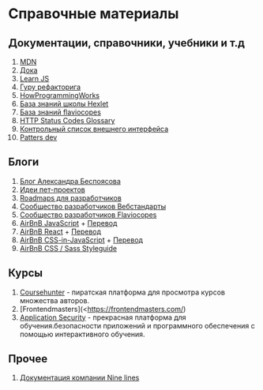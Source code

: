 # Cправочные материалы

## Документации, справочники, учебники и т.д

1. [MDN](https://developer.mozilla.org/)
2. [Дока](https://doka.guide/)
3. [Learn JS](https://learn.javascript.ru/)
4. [Гуру рефакторига](https://refactoring.guru/)
5. [HowProgrammingWorks](https://github.com/HowProgrammingWorks)
6. [База знаний школы Hexlet](https://github.com/Hexlet)
7. [База знаний flaviocopes](https://flaviocopes.com/)
8. [HTTP Status Codes Glossary](https://www.webfx.com/web-development/glossary/http-status-codes/)
9. [Контрольный список внешнего интерфейса](https://frontendchecklist.io/)
10. [Patters dev](https://www.patterns.dev/)

## Блоги

1. [Блог Александра Беспоясова](https://bespoyasov.me/>)
2. [Идеи пет-проектов](https://github.com/florinpop17/app-ideas>)
3. [Roadmaps для разработчиков](https://roadmap.sh)
4. [Сообщество разработчиков Вебстандарты](https://web-standards.ru/>)
5. [Сообщество разработчиков Flaviocopes](https://flaviocopes.com/>)
6. [AirBnB JavaScript](https://github.com/airbnb/javascript) + [Перевод](https://leonidlebedev.github.io/javascript-airbnb/)
7. [AirBnB React](https://github.com/airbnb/javascript/tree/master/react) + [Перевод](https://leonidlebedev.github.io/javascript-airbnb/react/)
8. [AirBnB CSS-in-JavaScript](https://github.com/airbnb/javascript/tree/master/css-in-javascript) + [Перевод](https://leonidlebedev.github.io/javascript-airbnb/css-in-javascript/)
9. [AirBnB CSS / Sass Styleguide](https://github.com/airbnb/css)

## Курсы

1. [Coursehunter](https://coursehunter.net/) - пиратская платформа для просмотра курсов множества авторов.
2. [Frontendmasters](<https://frontendmasters.com/)
3. [Application Security](https://application.security/) - прекрасная платформа для обучения.безопасности приложений и программного обеспечения с помощью интерактивного обучения.

## Прочее

1. [Документация компании Nine lines](https://github.com/ninelines-team/ninelines-docs)
